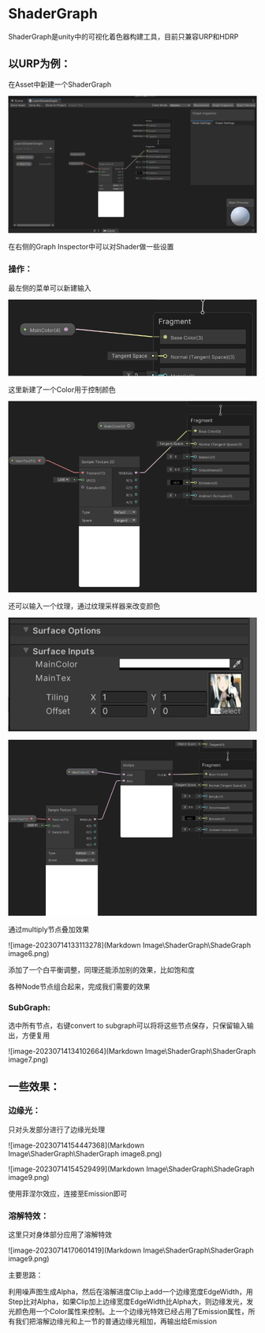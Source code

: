 # ShaderGraph

ShaderGraph是unity中的可视化着色器构建工具，目前只兼容URP和HDRP

## 以URP为例：

在Asset中新建一个ShaderGraph

![image text](https://github.com/Telluluu/QGStudioSummerLearning/blob/main/Week%201/Markdown%20Image/ShaderGraph/ShaderGraph%20image1.png)

在右侧的Graph Inspector中可以对Shader做一些设置

### 操作：

最左侧的菜单可以新建输入

![image text](https://github.com/Telluluu/QGStudioSummerLearning/blob/main/Week%201/Markdown%20Image/ShaderGraph/ShaderGraph%20image2.png)

这里新建了一个Color用于控制颜色

![image text](https://github.com/Telluluu/QGStudioSummerLearning/blob/main/Week%201/Markdown%20Image/ShaderGraph/ShaderGraph%20image3.png)

还可以输入一个纹理，通过纹理采样器来改变颜色

![image text](https://github.com/Telluluu/QGStudioSummerLearning/blob/main/Week%201/Markdown%20Image/ShaderGraph/ShaderGraph%20image4.png)

![image text](https://github.com/Telluluu/QGStudioSummerLearning/blob/main/Week%201/Markdown%20Image/ShaderGraph/ShaderGraph%20image5.png)

通过multiply节点叠加效果

![image-20230714133113278](Markdown Image\ShaderGraph\ShadeGraph image6.png)

添加了一个白平衡调整，同理还能添加别的效果，比如饱和度

各种Node节点组合起来，完成我们需要的效果

### SubGraph:

选中所有节点，右键convert to subgraph可以将将这些节点保存，只保留输入输出，方便复用

![image-20230714134102664](Markdown Image\ShaderGraph\ShaderGraph image7.png)

## 一些效果：

### 边缘光：

只对头发部分进行了边缘光处理

![image-20230714154447368](Markdown Image\ShaderGraph\ShaderGraph image8.png)

![image-20230714154529499](Markdown Image\ShaderGraph\ShadeGraph image9.png)

使用菲涅尔效应，连接至Emission即可

### 溶解特效：

这里只对身体部分应用了溶解特效

![image-20230714170601419](Markdown Image\ShaderGraph\ShaderGraph image9.png)

主要思路：

利用噪声图生成Alpha，然后在溶解进度Clip上add一个边缘宽度EdgeWidth，用Step比对Alpha，如果Clip加上边缘宽度EdgeWidth比Alpha大，则边缘发光，发光颜色用一个Color属性来控制。上一个边缘光特效已经占用了Emission属性，所有我们把溶解边缘光和上一节的普通边缘光相加，再输出给Emission
